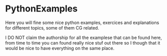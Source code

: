 # PythonExamples
Here you will fine some nice python examples, exercices and explanations for different topics, some of them CG related. 

I DO NOT claim the authorship for all the examplese that can be found here, from time to time you can found really nice stuf out there so I though that it would be nice to have everything on the same place. 
